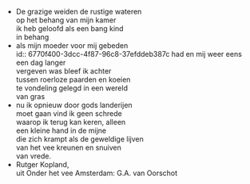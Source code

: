 - De grazige weiden de rustige wateren  
  op het behang van mijn kamer  
  ik heb geloofd als een bang kind  
  in behang
- als mijn moeder voor mij gebeden  
  id:: 6770f400-3dcc-4f87-96c8-37efddeb387c
  had en mij weer eens een dag langer  
  vergeven was bleef ik achter  
  tussen roerloze paarden en koeien  
  te vondeling gelegd in een wereld  
  van gras
- nu ik opnieuw door gods landerijen  
  moet gaan vind ik geen schrede  
  waarop ik terug kan keren, alleen  
  een kleine hand in de mijne  
  die zich krampt als de geweldige lijven  
  van het vee kreunen en snuiven  
  van vrede.
- Rutger Kopland,  
  uit Onder het vee
  Amsterdam: G.A. van Oorschot